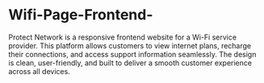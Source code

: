 # Wifi-Page-Frontend-
Protect Network is a responsive frontend website for a Wi-Fi service provider. This platform allows customers to view internet plans, recharge their connections, and access support information seamlessly. The design is clean, user-friendly, and built to deliver a smooth customer experience across all devices.
